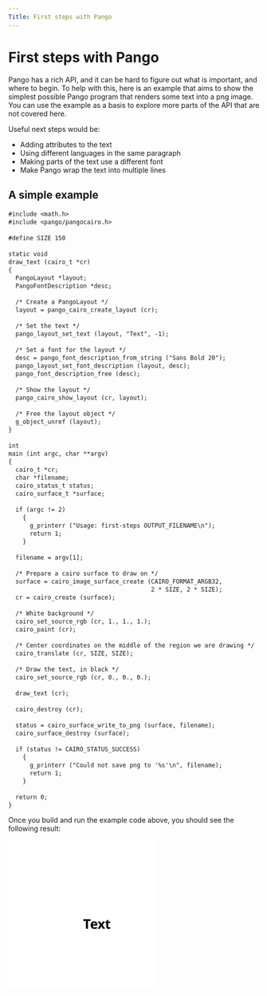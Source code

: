 ```yaml
---
Title: First steps with Pango
---
```


# First steps with Pango

Pango has a rich API, and it can be hard to figure out what is
important, and where to begin. To help with this, here is an
example that aims to show the simplest possible Pango program
that renders some text into a png image. You can use the example
as a basis to explore more parts of the API that are not covered
here.

Useful next steps would be:

- Adding attributes to the text
- Using different languages in the same paragraph
- Making parts of the text use a different font
- Make Pango wrap the text into multiple lines

## A simple example

```
#include <math.h>
#include <pango/pangocairo.h>

#define SIZE 150

static void
draw_text (cairo_t *cr)
{
  PangoLayout *layout;
  PangoFontDescription *desc;

  /* Create a PangoLayout */
  layout = pango_cairo_create_layout (cr);

  /* Set the text */
  pango_layout_set_text (layout, "Text", -1);

  /* Set a font for the layout */
  desc = pango_font_description_from_string ("Sans Bold 20");
  pango_layout_set_font_description (layout, desc);
  pango_font_description_free (desc);

  /* Show the layout */
  pango_cairo_show_layout (cr, layout);

  /* Free the layout object */
  g_object_unref (layout);
}

int
main (int argc, char **argv)
{
  cairo_t *cr;
  char *filename;
  cairo_status_t status;
  cairo_surface_t *surface;

  if (argc != 2)
    {
      g_printerr ("Usage: first-steps OUTPUT_FILENAME\n");
      return 1;
    }

  filename = argv[1];

  /* Prepare a cairo surface to draw on */
  surface = cairo_image_surface_create (CAIRO_FORMAT_ARGB32,
                                        2 * SIZE, 2 * SIZE);
  cr = cairo_create (surface);

  /* White background */
  cairo_set_source_rgb (cr, 1., 1., 1.);
  cairo_paint (cr);

  /* Center coordinates on the middle of the region we are drawing */
  cairo_translate (cr, SIZE, SIZE);

  /* Draw the text, in black */
  cairo_set_source_rgb (cr, 0., 0., 0.);

  draw_text (cr);

  cairo_destroy (cr);

  status = cairo_surface_write_to_png (surface, filename);
  cairo_surface_destroy (surface);

  if (status != CAIRO_STATUS_SUCCESS)
    {
      g_printerr ("Could not save png to '%s'\n", filename);
      return 1;
    }

  return 0;
}
```

Once you build and run the example code above, you should see the
following result:

![Output of example](first-steps.png#frame)
